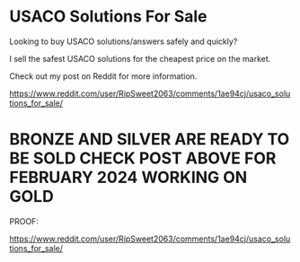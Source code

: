 # USACO Solutions For Sale

Looking to buy USACO solutions/answers safely and quickly?

I sell the safest USACO solutions for the cheapest price on the market.

Check out my post on Reddit for more information.

https://www.reddit.com/user/RipSweet2063/comments/1ae94cj/usaco_solutions_for_sale/


# BRONZE AND SILVER ARE READY TO BE SOLD CHECK POST ABOVE FOR FEBRUARY 2024 WORKING ON GOLD

PROOF:

https://www.reddit.com/user/RipSweet2063/comments/1ae94cj/usaco_solutions_for_sale/
